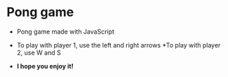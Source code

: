 # Pong game

* Pong game made with JavaScript
* To play with player 1, use the left and right arrows
*To play with player 2, use W and S

* **I hope you enjoy it!**
